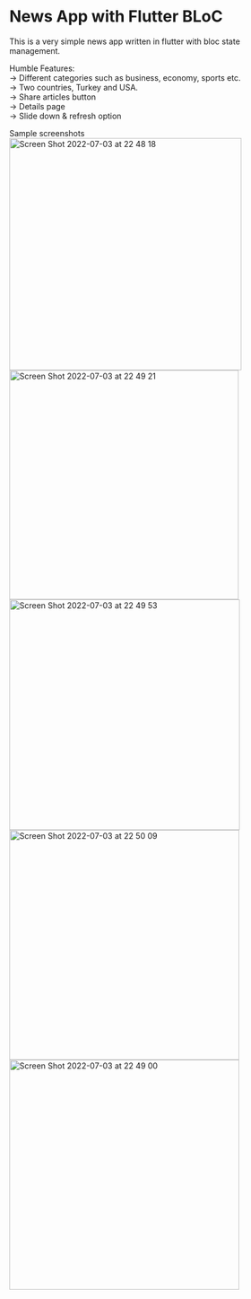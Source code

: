 # News App with Flutter BLoC

This is a very simple news app written in flutter with bloc state management.

Humble Features:<br/>
-> Different categories such as business, economy, sports etc.<br/>
-> Two countries, Turkey and USA.<br/>
-> Share articles button<br/>
-> Details page<br/>
-> Slide down & refresh option<br/>

Sample screenshots</br>
<img width="414" alt="Screen Shot 2022-07-03 at 22 48 18" src="https://user-images.githubusercontent.com/36234545/177055252-7e174393-b738-4383-9924-3d1072bdbf01.png"></br>
<img width="409" alt="Screen Shot 2022-07-03 at 22 49 21" src="https://user-images.githubusercontent.com/36234545/177055247-a567da44-7e35-40c6-a2d3-36ead6334799.png"></br>
<img width="411" alt="Screen Shot 2022-07-03 at 22 49 53" src="https://user-images.githubusercontent.com/36234545/177055255-7dc26c78-02e0-42e4-a54d-fe4c3ec1f1cd.png"></br>
<img width="410" alt="Screen Shot 2022-07-03 at 22 50 09" src="https://user-images.githubusercontent.com/36234545/177055243-e8eea800-ad07-43e9-843d-822f47e1fce8.png"></br>
<img width="410" alt="Screen Shot 2022-07-03 at 22 49 00" src="https://user-images.githubusercontent.com/36234545/177055245-c0154aa1-44ec-4709-b78c-7867bbb0d469.png">

